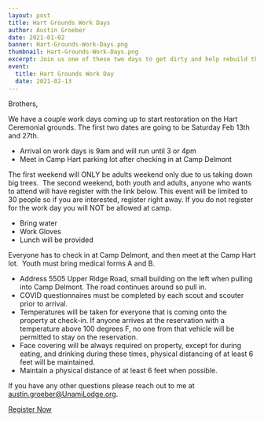 ```yaml
---
layout: post
title: Hart Grounds Work Days
author: Austin Groeber
date: 2021-01-02
banner: Hart-Grounds-Work-Days.png
thumbnail: Hart-Grounds-Work-Days.png
excerpt: Join us one of these two days to get dirty and help rebuild these grounds.
event:
  title: Hart Grounds Work Day
  date: 2021-02-13
---
```


Brothers,

We have a couple work days coming up to start restoration on the Hart Ceremonial grounds. The first two dates are going to be Saturday Feb 13th and 27th.

- Arrival on work days is 9am and will run until 3 or 4pm
- Meet in Camp Hart parking lot after checking in at Camp Delmont

The first weekend will ONLY be adults weekend only due to us taking down big trees.  The second weekend, both youth and adults, anyone who wants to attend will have register with the link below. This event will be limited to 30 people so if you are interested, register right away. If you do not register for the work day you will NOT be allowed at camp.

- Bring water
- Work Gloves
- Lunch will be provided

Everyone has to check in at Camp Delmont, and then meet at the Camp Hart lot.  Youth must bring medical forms A and B.

- Address 5505 Upper Ridge Road, small building on the left when pulling into Camp Delmont. The road continues around so pull in.
- COVID questionnaires must be completed by each scout and scouter prior to arrival. 
- Temperatures will be taken for everyone that is coming onto the property at check-in. If anyone arrives at the reservation with a temperature above 100 degrees F, no one from that vehicle will be permitted to stay on the reservation. 
- Face covering will be always required on property, except for during eating, and drinking during these times, physical distancing of at least 6 feet will be maintained. 
- Maintain a physical distance of at least 6 feet when possible.

If you have any other questions please reach out to me at [austin.groeber@UnamiLodge.org](/contact?recipient=austin.groeber).

<div class="text-center">
  <a href="https://colbsa.doubleknot.com/openrosters/ViewActivitySpaceAvailable.aspx?orgkey=2794&activitykey=2776323,2776322" class="btn btn-primary btn-lg">Register Now</a>
</div>

